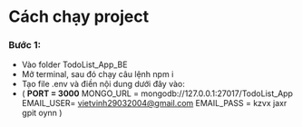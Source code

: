 # Cách chạy project

### Bước 1:
- Vào folder TodoList_App_BE
- Mở terminal, sau đó chạy câu lệnh npm i
- Tạo file .env và điền nội dung dưới đây vào: 
- (
    **PORT = 3000**
MONGO_URL = mongodb://127.0.0.1:27017/TodoList_App
EMAIL_USER= vietvinh29032004@gmail.com
EMAIL_PASS = kzvx jaxr gpit oynn
)


